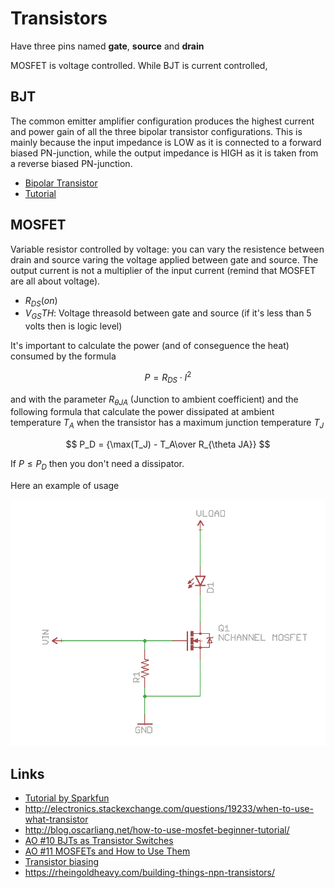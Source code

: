 # Transistors

Have three pins named **gate**, **source** and **drain**

MOSFET is voltage controlled. While BJT is current controlled,

## BJT

The common emitter amplifier configuration produces the highest current and power gain
of all the three bipolar transistor configurations. This is mainly because the input
impedance is LOW as it is connected to a forward biased PN-junction, while the output
impedance is HIGH as it is taken from a reverse biased PN-junction.

 - [Bipolar Transistor](http://www.electronics-tutorials.ws/transistor/tran_1.html)
 - [Tutorial](http://blog.oscarliang.net/bjt-bipolar-junction-transistor-beginner-tutorial/)

## MOSFET

Variable resistor controlled by voltage: you can vary the resistence between drain and source
varing the voltage applied between gate and source. The output current is not a multiplier
of the input current (remind that MOSFET are all about voltage).

 - $R_{DS}(on)$
  - $V_{GS}TH$: Voltage threasold between gate and source (if it's less than 5 volts then is logic level)

It's important to calculate the power (and of conseguence the heat) consumed by the formula

$$
P = R_{DS}\cdot I^2
$$

and with the parameter $R_{\theta JA}$ (Junction to ambient coefficient) and the following
formula that calculate the power dissipated at ambient temperature $T_A$ when the
transistor has a maximum junction temperature $T_J$

$$
P_D = {\max(T_J) - T_A\over R_{\theta JA}}
$$

If $P\leq P_D$ then you don't need a dissipator.

Here an example of usage

![Example for N Channel MOSFET](Images/n-mosfet-example.png)

## Links

 - [Tutorial by Sparkfun](https://learn.sparkfun.com/tutorials/transistors)
 - http://electronics.stackexchange.com/questions/19233/when-to-use-what-transistor
 - http://blog.oscarliang.net/how-to-use-mosfet-beginner-tutorial/
 - [AO #10 BJTs as Transistor Switches](https://www.youtube.com/watch?v=sRVvUkK0U80)
 - [AO #11 MOSFETs and How to Use Them](https://www.youtube.com/watch?v=GrvvkYTW_0k)
 - [Transistor biasing](http://www.electronics-tutorials.ws/amplifier/transistor-biasing.html)
 - https://rheingoldheavy.com/building-things-npn-transistors/
